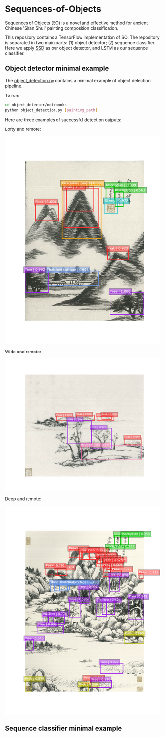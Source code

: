 # Sequences-of-Objects

Sequences of Objects (SO) is a novel and effective method for ancient Chinese 'Shan Shui' painting composition classification.

This repository contains a TensorFlow implementation of SO. The repository is separated in two main parts: (1) object detector; (2) sequence classifier. Here we apply [SSD](http://arxiv.org/abs/1512.02325) as our object detector, and LSTM as our sequence classifier.

## Object detector minimal example

The [object_detection.py](object_detector/notebooks/object_detection.py) contains a minimal example of object detection pipeline.

To run:
```bash
cd object_detector/notebooks
python object_detection.py [painting_path]
```

Here are three examples of successful detection outputs:

Lofty and remote:

![](object_detector/results/lofty_and_remote.jpg)

Wide and remote:

![](object_detector/results/wide_and_remote.jpg)

Deep and remote:

![](object_detector/results/deep_and_remote.jpg)

## Sequence classifier minimal example

